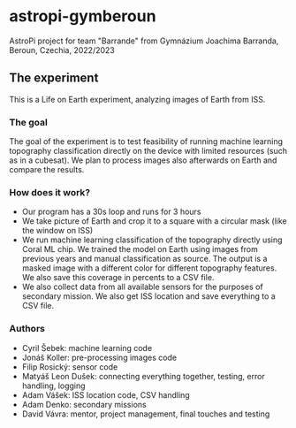 # astropi-gymberoun

AstroPi project for team "Barrande" from Gymnázium Joachima Barranda, Beroun, Czechia, 2022/2023

## The experiment

This is a Life on Earth experiment, analyzing images of Earth from ISS.

### The goal

The goal of the experiment is to test feasibility of running machine learning topography classification directly on the
device with limited resources (such as in a cubesat). We plan to process images also afterwards on Earth and compare the
results.

### How does it work?

- Our program has a 30s loop and runs for 3 hours
- We take picture of Earth and crop it to a square with a circular mask (like the window on ISS)
- We run machine learning classification of the topography directly using Coral ML chip. We trained the model on Earth
  using images from previous years and manual classification as source. The output is a masked image with a different
  color for different topography features. We also save this coverage in percents to a CSV file.
- We also collect data from all available sensors for the purposes of secondary mission. We also get ISS location and
  save everything to a CSV file.

### Authors
- Cyril Šebek: machine learning code
- Jonáš Koller: pre-processing images code
- Filip Rosický: sensor code
- Matyáš Leon Dušek: connecting everything together, testing, error handling, logging
- Adam Vášek: ISS location code, CSV handling
- Adam Denko: secondary missions
- David Vávra: mentor, project management, final touches and testing